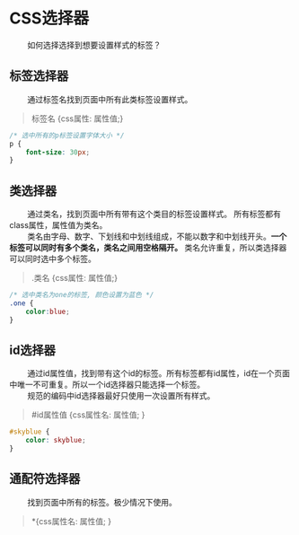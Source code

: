# CSS选择器

&ensp;&ensp;&ensp;&ensp;
如何选择选择到想要设置样式的标签？

## 标签选择器
&ensp;&ensp;&ensp;&ensp;
通过标签名找到页面中所有此类标签设置样式。
> 标签名 {css属性: 属性值;}
```css
/* 选中所有的p标签设置字体大小 */
p {
	font-size: 30px;
}
```

## 类选择器
&ensp;&ensp;&ensp;&ensp;
通过类名，找到页面中所有带有这个类目的标签设置样式。 所有标签都有class属性，属性值为类名。  
&ensp;&ensp;&ensp;&ensp;
类名由字母、数字、下划线和中划线组成，不能以数字和中划线开头。**一个标签可以同时有多个类名，类名之间用空格隔开。**
类名允许重复，所以类选择器可以同时选中多个标签。


> .类名 {css属性: 属性值;}
```css
/* 选中类名为one的标签, 颜色设置为蓝色 */
.one {
    color:blue;
}
```

## id选择器
&ensp;&ensp;&ensp;&ensp;
通过id属性值，找到带有这个id的标签。所有标签都有id属性，id在一个页面中唯一不可重复。所以一个id选择器只能选择一个标签。  
&ensp;&ensp;&ensp;&ensp;
规范的编码中id选择器最好只使用一次设置所有样式。

> #id属性值 {css属性名: 属性值; }

```css
#skyblue {
    color: skyblue;
}
```

## 通配符选择器
&ensp;&ensp;&ensp;&ensp;
找到页面中所有的标签。极少情况下使用。

> *{css属性名: 属性值; }

